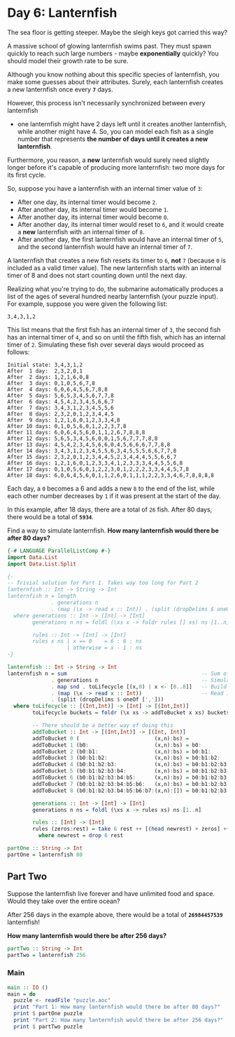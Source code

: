 # Day 6: Lanternfish

The sea floor is getting steeper. Maybe the sleigh keys got carried this way?

A massive school of glowing lanternfish swims past. They must spawn quickly to
reach such large numbers - maybe **exponentially** quickly? You should model
their growth rate to be sure.

Although you know nothing about this specific species of lanternfish, you make
some guesses about their attributes. Surely, each lanternfish creates a new
lanternfish once every **`7`** days.

However, this process isn't necessarily synchronized between every lanternfish
- one lanternfish might have 2 days left until it creates another lanternfish,
while another might have 4. So, you can model each fish as a single number that
represents **the number of days until it creates a new lanternfish**.

Furthermore, you reason, a **new** lanternfish would surely need slightly
longer before it's capable of producing more lanternfish: two more days for its
first cycle.

So, suppose you have a lanternfish with an internal timer value of `3`:

- After one day, its internal timer would become `2`.
- After another day, its internal timer would become `1`.
- After another day, its internal timer would become `0`.
- After another day, its internal timer would reset to `6`, and it would create
  a **new** lanternfish with an internal timer of `8`.
- After another day, the first lanternfish would have an internal timer of `5`,
  and the second lanternfish would have an internal timer of `7`.

A lanternfish that creates a new fish resets its timer to `6`, **not** `7`
(because `0` is included as a valid timer value). The new lanternfish starts
with an internal timer of 8 and does not start counting down until the next
day.

Realizing what you're trying to do, the submarine automatically produces a list
of the ages of several hundred nearby lanternfish (your puzzle input). For
example, suppose you were given the following list:

```
3,4,3,1,2
```

This list means that the first fish has an internal timer of `3`, the second
fish has an internal timer of `4`, and so on until the fifth fish, which has an
internal timer of `2`. Simulating these fish over several days would proceed as
follows:

```
Initial state: 3,4,3,1,2
After  1 day:  2,3,2,0,1
After  2 days: 1,2,1,6,0,8
After  3 days: 0,1,0,5,6,7,8
After  4 days: 6,0,6,4,5,6,7,8,8
After  5 days: 5,6,5,3,4,5,6,7,7,8
After  6 days: 4,5,4,2,3,4,5,6,6,7
After  7 days: 3,4,3,1,2,3,4,5,5,6
After  8 days: 2,3,2,0,1,2,3,4,4,5
After  9 days: 1,2,1,6,0,1,2,3,3,4,8
After 10 days: 0,1,0,5,6,0,1,2,2,3,7,8
After 11 days: 6,0,6,4,5,6,0,1,1,2,6,7,8,8,8
After 12 days: 5,6,5,3,4,5,6,0,0,1,5,6,7,7,7,8,8
After 13 days: 4,5,4,2,3,4,5,6,6,0,4,5,6,6,6,7,7,8,8
After 14 days: 3,4,3,1,2,3,4,5,5,6,3,4,5,5,5,6,6,7,7,8
After 15 days: 2,3,2,0,1,2,3,4,4,5,2,3,4,4,4,5,5,6,6,7
After 16 days: 1,2,1,6,0,1,2,3,3,4,1,2,3,3,3,4,4,5,5,6,8
After 17 days: 0,1,0,5,6,0,1,2,2,3,0,1,2,2,2,3,3,4,4,5,7,8
After 18 days: 6,0,6,4,5,6,0,1,1,2,6,0,1,1,1,2,2,3,3,4,6,7,8,8,8,8
```

Each day, a `0` becomes a 6 and adds a new `8` to the end of the list, while
each other number decreases by `1` if it was present at the start of the day.

In this example, after 18 days, there are a total of `26` fish. After 80 days,
there would be a total of **`5934`**.

Find a way to simulate lanternfish. **How many lanternfish would there be after
80 days?**

```haskell
{-# LANGUAGE ParallelListComp #-}
import Data.List
import Data.List.Split

{-
-- Trivial solution for Part 1. Takes way too long for Part 2
lanternfish :: Int -> String -> Int
lanternfish n = length
              . generations n
              . (map (\x -> read x :: Int)) . (split (dropDelims $ oneOf [',']))
  where generations :: Int -> [Int] -> [Int]
        generations n ns = foldl (\xs x -> foldr rules [] xs) ns [1..n]

        rules :: Int -> [Int] -> [Int]
        rules x ns | x == 0    = 6 : 8 : ns
                   | otherwise = x - 1 : ns
-}

lanternfish :: Int -> String -> Int
lanternfish n = sum                                           -- Sum of Buckets
              . generations n                                 -- Simulate days
              . map snd . toLifecycle [(x,0) | x <- [0..8]]   -- Build Lifecycle buckets
              . (map (\x -> read x :: Int))                   -- Read input
              . (split (dropDelims $ oneOf [','])) 
  where toLifecycle :: [(Int,Int)] -> [Int] -> [(Int,Int)]
        toLifecycle buckets = foldr (\x xs -> addToBucket x xs) buckets 

        -- There should be a better way of doing this
        addToBucket :: Int -> [(Int,Int)] -> [(Int, Int)]
        addToBucket 0 (                        (x,n):bs) =                          (x, n+1) : bs
        addToBucket 1 (b0:                     (x,n):bs) = b0:                      (x, n+1) : bs
        addToBucket 2 (b0:b1:                  (x,n):bs) = b0:b1:                   (x, n+1) : bs
        addToBucket 3 (b0:b1:b2:               (x,n):bs) = b0:b1:b2:                (x, n+1) : bs
        addToBucket 4 (b0:b1:b2:b3:            (x,n):bs) = b0:b1:b2:b3:             (x, n+1) : bs
        addToBucket 5 (b0:b1:b2:b3:b4:         (x,n):bs) = b0:b1:b2:b3:b4:          (x, n+1) : bs
        addToBucket 6 (b0:b1:b2:b3:b4:b5:      (x,n):bs) = b0:b1:b2:b3:b4:b5:       (x, n+1) : bs
        addToBucket 7 (b0:b1:b2:b3:b4:b5:b6:   (x,n):bs) = b0:b1:b2:b3:b4:b5:b6:    (x, n+1) : bs
        addToBucket 8 (b0:b1:b2:b3:b4:b5:b6:b7:(x,n):[]) = b0:b1:b2:b3:b4:b5:b6:b7: (x, n+1) : []

        generations :: Int -> [Int] -> [Int]
        generations n ns = foldl (\xs x -> rules xs) ns [1..n]

        rules :: [Int] -> [Int]
        rules (zeros:rest) = take 6 rest ++ [(head newrest) + zeros] ++ tail newrest ++ [zeros]
          where newrest = drop 6 rest

partOne :: String -> Int
partOne = lanternfish 80
```

## Part Two
Suppose the lanternfish live forever and have unlimited food and space. Would
they take over the entire ocean?

After 256 days in the example above, there would be a total of
**`26984457539`** lanternfish!

**How many lanternfish would there be after 256 days?**

```haskell
partTwo :: String -> Int
partTwo = lanternfish 256
```

### Main

```haskell
main :: IO ()
main = do
  puzzle <- readFile "puzzle.aoc"
  print "Part 1: How many lanternfish would there be after 80 days?"
  print $ partOne puzzle
  print "Part 2: How many lanternfish would there be after 256 days?"
  print $ partTwo puzzle
```
